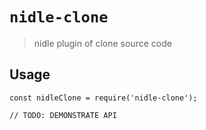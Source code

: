 # `nidle-clone`

> nidle plugin of clone source code

## Usage

```
const nidleClone = require('nidle-clone');

// TODO: DEMONSTRATE API
```
